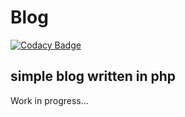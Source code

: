 # Blog  

[![Codacy Badge](https://api.codacy.com/project/badge/Grade/82aa746632c447e9b5021aa65d4101fb)](https://app.codacy.com/manual/FlorianRaith/SimpleBlog?utm_source=github.com&utm_medium=referral&utm_content=FlorianRaith/SimpleBlog&utm_campaign=Badge_Grade_Dashboard)

simple blog written in php  
---  
Work in progress... 
